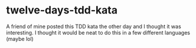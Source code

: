 # twelve-days-tdd-kata
A friend of mine posted this TDD kata the other day and I thought it was interesting. I thought it would be neat to do this in a few different languages (maybe lol)
